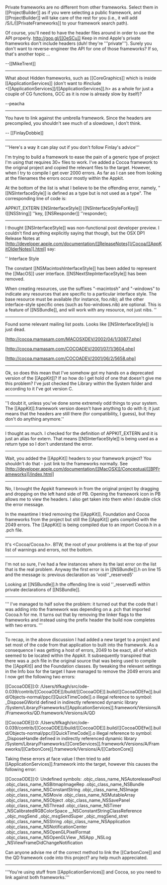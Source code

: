 

Private frameworks are no different from other frameworks. Select them in [[ProjectBuilder]] as if you were selecting a public framework, and [[ProjectBuilder]] will take care of the rest for you (i.e., it will add /S/L/[[PrivateFrameworks]] to your framework search path).

Of course, you'll need to have the header files around in order to use the API properly. http://goo.gl/[[OeSCu]] Keep in mind Apple's private frameworks don't include headers (duh! they're '''private'''). Surely you don't want to reverse-engineer the API for one of those frameworks? If so, that's another topic ...

--[[MikeTrent]]

----

What about Hidden frameworks, such as [[CoreGraphics]] which is inside [[ApplicationServices]] (don't want to #include <[[ApplicationServices]]/[[ApplicationServices]].h> as a whole for just a couple of CG functions, GCC as it is now is already slow by itself)?

--peacha

----

You have to link against the umbrella framework. Since the headers are precompiled, you shouldn't see much of a slowdown, I don't think.

-- [[FinlayDobbie]]

----

'''Here's a way it can play out if you don't follow Finlay's advice'''

I'm trying to build a framework to ease the pain of a generic type of project I'm using that requires 30+ files to work.  I've added a Cocoa framework to the original project and copied the relevant files to the target.  However, when I try to compile I get over 2000 errors.  As far as I can see from looking at the filenames the errors occur mostly within the Appkit.  

At the bottom of the list is what I believe to be the offending error, namely, "[[NSInterfaceStyle]] is defined as a type but is not used as a type".  The corresponding line of code is:

APPKIT_EXTERN [[NSInterfaceStyle]] [[NSInterfaceStyleForKey]]([[NSString]] ''key, [[NSResponder]] ''responder);

----

I thought [[NSInterfaceStyle]] was non-functional post developer preview. I couldn't find anything explicitly saying that though, but the OSX DP1 Release Notes at [http://developer.apple.com/documentation/[[ReleaseNotes]]/Cocoa/[[AppKitOlderNotes]].html] say:

''
Interface Style

The constant [[NSMacintoshInterfaceStyle]] has been added to represent the [[MacOS]] user interface. [[NSNextStepInterfaceStyle]] has been removed.

When creating resources, use the suffixes "-macintosh" and "-windows" to indicate any resources that are specific to a particular interface style. The base resource must be available (for instance, foo.nib); all the other interface-style specific ones (such as foo-windows.nib) are optional. This is a feature of [[NSBundle]], and will work with any resource, not just nibs.
''

----

Found some relevant mailing list posts. Looks like [[NSInterfaceStyle]] is just dead.

[http://cocoa.mamasam.com/MACOSXDEV/2002/04/1/30877.php]

[http://cocoa.mamasam.com/COCOADEV/2001/07/1/3604.php]

[http://cocoa.mamasam.com/COCOADEV/2001/06/2/5658.php]

----

Ok, so does this mean that I've somehow got my hands on a deprecated version of the [[AppKit]]?  If so how do I get hold of one that doesn't give me this problem?  I've just checked the Library within the System folder and according to it I've got version C.

----

''I doubt it, unless you've done some extremely odd things to your system. The [[AppKit]].framework version doesn't have anything to do with it; it just means that the headers are still there (for compatibility, I guess), but they don't do anything anymore.''

----

I thought as much.  I checked for the definition of APPKIT_EXTERN and it is just an alias for extern.  That means [[NSInterfaceStyle]] is being used as a return type so I don't understand the error.

----

Wait, you added the [[AppKit]] headers to your framework project? You shouldn't do that - just link to the frameworks normally. See [http://developer.apple.com/documentation/[[MacOSX]]/Conceptual/[[BPFrameworks]]/index.html]

----

No, I brought the Appkit framework in from the original project by dragging and dropping on the left hand side of PB.  Opening the framework icon in PB allows me to view the headers.  I also get taken into them whin I double click the error message.

In the meantime I tried removing the [[AppKit]], Foundation and Cocoa frameworks from the project but still the [[AppKit]] gets compiled with the 2049 errors.  The [[AppKit]] is being compiled due to an import Cocoa.h in a .pch file.

----

It's <Cocoa/Cocoa.h>. BTW, the root of your problems is at the top of your list of warnings and errors, not the bottom.

----

I'm not so sure, I've had a few instances where its the last error on the list that is the real problem.  Anyway the first error is in [[NSBundle]].h on line 15 and the message is:
previous declaration as 'void''_reserved5'

Looking at [[NSBundle]].h the offending line is 
void         ''_reserved5
within private declarations of [[NSBundle]].

----
'''
I've managed to half solve the problem: it turned out that the code that I was adding into the framework was depending on a .pch that imported Cocoa.h for me.  It turns out that by removing the linker flags to the frameworks and instead using the prefix header the build now completes with two errors.
'''

----
To recap, in the above discussion I had added a new target to a project and set most of the code from that application to built into the framework.  As a consequence I was getting a host of errors, 2049 to be exact, all of which seemed to be located within the Appkit.  It subsequently transpired that there was a .pch file in the original source that was being used to compile the [[AppKit]] and the Foundation classes.  By tweaking the relevant settings in the Info box for the target I have managed to remove the 2049 errors and I now get the following two errors:

[[CocoaODE]]:0: /Users/tifkagh/src/ode-0.039/contrib/[[CocoaODE]]/build/[[CocoaODE]].build/[[CocoaODEfw]].build/Objects-normal/ppc/[[QuickTimeCode]].o illegal reference to symbol: _DisposeGWorld defined in indirectly referenced dynamic library /System/Library/Frameworks/[[ApplicationServices]].framework/Versions/A/Frameworks/QD.framework/Versions/A/QD

[[CocoaODE]]:0: /Users/tifkagh/src/ode-0.039/contrib/[[CocoaODE]]/build/[[CocoaODE]].build/[[CocoaODEfw]].build/Objects-normal/ppc/[[QuickTimeCode]].o illegal reference to symbol: _DisposeHandle defined in indirectly referenced dynamic library /System/Library/Frameworks/[[CoreServices]].framework/Versions/A/Frameworks/[[CarbonCore]].framework/Versions/A/[[CarbonCore]]

Taking these errors at face value I then tried to add [[ApplicationServices]].framework into the target, however this causes the following error:

[[CocoaODE]]:0: Undefined symbols: .objc_class_name_NSAutoreleasePool .objc_class_name_NSBitmapImageRep .objc_class_name_NSBundle .objc_class_name_NSConstantString .objc_class_name_NSImage .objc_class_name_NSMovie .objc_class_name_NSMutableArray .objc_class_name_NSObject .objc_class_name_NSSavePanel .objc_class_name_NSThread .objc_class_name_NSTimer _NSCalibratedRGBColorSpace __NSConstantStringClassReference _objc_msgSend _objc_msgSendSuper _objc_msgSend_stret .objc_class_name_NSString .objc_class_name_NSApplication .objc_class_name_NSNotificationCenter .objc_class_name_NSOpenGLPixelFormat .objc_class_name_NSOpenGLView _NSApp _NSLog _NSViewFrameDidChangeNotification

Can anyone advise me of the correct method to link the [[CarbonCore]] and the QD framework code into this project?  any help much appreciated.

----

'''You're using stuff from [[ApplicationServices]] and Cocoa, so you need to link against both frameworks.'''
